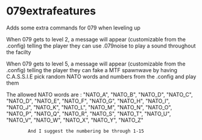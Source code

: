 # 079extrafeatures
Adds some extra commands for 079 when leveling up


When 079 gets to level 2, a message will appear (customizable from the .config) telling the player they can use .079noise to play a sound throughout the facilty

When 079 gets to level 5, a message will appear (customizable from the .config) telling the player they can fake a MTF spawnwave by having C.A.S.S.I.E pick random NATO words 
and numbers from the .config and play them

The allowed NATO words are : 
            "NATO_A",
            "NATO_B",
            "NATO_D",
            "NATO_C",
            "NATO_D",
            "NATO_E",
            "NATO_F",
            "NATO_G",
            "NATO_H",
            "NATO_I",
            "NATO_J",
            "NATO_K",
            "NATO_L",
            "NATO_M",
            "NATO_N",
            "NATO_O",
            "NATO_P",
            "NATO_Q",
            "NATO_R",
            "NATO_S",
            "NATO_T",
            "NATO_U",
            "NATO_V",
            "NATO_W",
            "NATO_X",
            "NATO_Y",
            "NATO_Z"
            
            And I suggest the numbering be through 1-15
